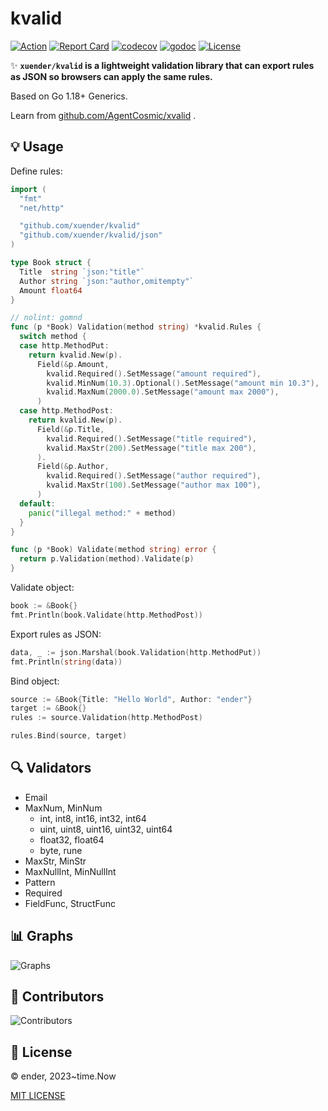 # kvalid

[![Action][action-svg]][action-url]
[![Report Card][goreport-svg]][goreport-url]
[![codecov][codecov-svg]][codecov-url]
[![godoc][godoc-svg]][godoc-url]
[![License][license-svg]][license-url]

✨ **`xuender/kvalid` is a lightweight validation library that can export rules as JSON so browsers can apply the same rules.**

Based on Go 1.18+ Generics.

Learn from [github.com/AgentCosmic/xvalid](https://github.com/AgentCosmic/xvalid) .

## 💡 Usage

Define rules:

```go
import (
  "fmt"
  "net/http"

  "github.com/xuender/kvalid"
  "github.com/xuender/kvalid/json"
)

type Book struct {
  Title  string `json:"title"`
  Author string `json:"author,omitempty"`
  Amount float64
}

// nolint: gomnd
func (p *Book) Validation(method string) *kvalid.Rules {
  switch method {
  case http.MethodPut:
    return kvalid.New(p).
      Field(&p.Amount,
        kvalid.Required().SetMessage("amount required"),
        kvalid.MinNum(10.3).Optional().SetMessage("amount min 10.3"),
        kvalid.MaxNum(2000.0).SetMessage("amount max 2000"),
      )
  case http.MethodPost:
    return kvalid.New(p).
      Field(&p.Title,
        kvalid.Required().SetMessage("title required"),
        kvalid.MaxStr(200).SetMessage("title max 200"),
      ).
      Field(&p.Author,
        kvalid.Required().SetMessage("author required"),
        kvalid.MaxStr(100).SetMessage("author max 100"),
      )
  default:
    panic("illegal method:" + method)
  }
}

func (p *Book) Validate(method string) error {
  return p.Validation(method).Validate(p)
}
```

Validate object:

```go
book := &Book{}
fmt.Println(book.Validate(http.MethodPost))
```

Export rules as JSON:

```go
data, _ := json.Marshal(book.Validation(http.MethodPut))
fmt.Println(string(data))
```

Bind object:

```go
source := &Book{Title: "Hello World", Author: "ender"}
target := &Book{}
rules := source.Validation(http.MethodPost)

rules.Bind(source, target)
```

## 🔍️ Validators

* Email
* MaxNum, MinNum
  * int, int8, int16, int32, int64
  * uint, uint8, uint16, uint32, uint64
  * float32, float64
  * byte, rune
* MaxStr, MinStr
* MaxNullInt, MinNullInt
* Pattern
* Required
* FieldFunc, StructFunc

## 📊 Graphs

![Graphs][graphs-svg]

## 👤 Contributors

![Contributors][contributors-svg]

## 📝 License

© ender, 2023~time.Now

[MIT LICENSE][license-url]

[action-url]: https://github.com/xuender/kvalid/actions
[action-svg]: https://github.com/xuender/kvalid/workflows/Go/badge.svg

[goreport-url]: https://goreportcard.com/report/github.com/xuender/kvalid
[goreport-svg]: https://goreportcard.com/badge/github.com/xuender/kvalid

[godoc-url]: https://godoc.org/github.com/xuender/kvalid
[godoc-svg]: https://godoc.org/github.com/xuender/kvalid?status.svg

[license-url]: https://github.com/xuender/kvalid/blob/master/LICENSE
[license-svg]: https://img.shields.io/badge/license-MIT-blue.svg

[contributors-svg]: https://contrib.rocks/image?repo=xuender/kvalid

[codecov-url]: https://codecov.io/gh/xuender/kvalid
[codecov-svg]: https://codecov.io/gh/xuender/kvalid/graph/badge.svg?token=HYNXZQ5OZ7
[graphs-svg]: https://codecov.io/gh/xuender/kvalid/graphs/tree.svg?token=HYNXZQ5OZ7
